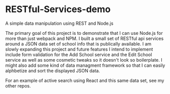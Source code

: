 # RESTful-Services-demo
A simple data manipulation using REST and Node.js

The primary goal of this project is to demonstrate that I can use Node.js for more than just webpack and NPM.  I built a small set of RESTful api services around a JSON data set of school info that is publically available.  I am slowly expanding this project and future features I intend to implement include form validation for the Add School service and the Edit School service as well as some cosmetic tweaks so it doesn't look so boilerplate.  I might also add some kind of data managment framework so that I can easily alphbetize and sort the displayed JSON data.

For an example of active search using React and this same data set, see my other repos.
